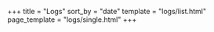 +++
title = "Logs"
sort_by = "date"
template = "logs/list.html"
page_template = "logs/single.html"
+++
